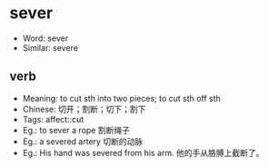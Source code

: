 # sever

- Word: sever
- Similar: severe

## verb

- Meaning: to cut sth into two pieces; to cut sth off sth
- Chinese: 切开；割断；切下；割下
- Tags: affect::cut
- Eg.: to sever a rope 割断绳子
- Eg.: a severed artery 切断的动脉
- Eg.: His hand was severed from his arm. 他的手从胳膊上截断了。

